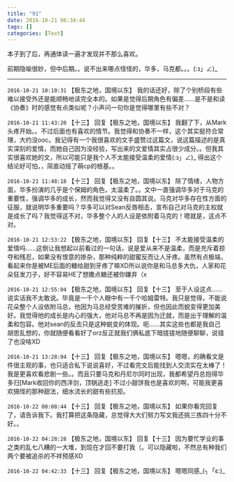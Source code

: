 ```yaml
---
title: "91"
date: 2016-10-21 06:34:44
tags: []
categories: [Text]
---
```


<p>本子到了后，再通体读一遍才发现并不那么喜欢。</p> 
<p>前期隐喻很妙，但中后期。。说不出来哪点怪怪的，华多，马克都。。。(:з」∠)_</p>

---

`2016-10-21 10:10:31` 【极东之地，国境以东】 我的话还好，除了个别桥段有些难以接受外还是能顺畅地读完全本的。如果是觉得后期角色有偏差……是不是和读《协奏》时的感觉有点类似呢？小声问一句你是觉得哪里有些不对？

`2016-10-21 11:43:20` 【十三】 回复【极东之地，国境以东】 我翻了下，从Mark头疼开始。。不过后面也有喜欢的情节。我觉得和协奏不一样，这个其实挺符合常理，大约没ooc。我记得有一个我很喜欢的文手盛赞过这篇文，说这篇描述的是真实深刻的爱情，而她自己因为没经验，写出来的文爱情其实占很少成分。。但我其实很喜欢她的文，所以可能只是我个人不太能接受温柔的爱情(:з」∠)\_ 得出这个结论好可怕，，简直动摇了萌cp的根基。。

`2016-10-21 11:48:18` 【十三】 回复【极东之地，国境以东】 除了情绪，人物方面，华多扮演的几乎是个保姆的角色，太温柔了。。文中一直强调华多对于马克的重要性，强调华多的成长，然而我觉得又没有自圆其说。马克对华多存在性方面的征服，就说明华多重要吗？华多可以对Sean反唇相击，宣布自己对马克的主权就是成长了吗？我觉得这不对，华多整个人的人设是依附着马克的！嗯就是，这点不对。

`2016-10-21 12:53:22` 【极东之地，国境以东】 回复【十三】 不太能接受温柔的爱情吗......这倒让我想起以前看过的一句话，说是爱从来不是温柔，而是充斥着掠夺和残忍，如果没有恨意的掺杂，那种纯粹的甜蜜反而让人牙疼。虽然有点极端，看起来你是被ME后面的糖给甜到牙疼了嘛XD所以说你是和马总多大仇，人家和花朵狂发刀子，好不容易HE了想撒点糖还被你嫌弃（x

`2016-10-21 12:55:04` 【极东之地，国境以东】 回复【十三】 至于人设这点......说实话我不太敢说。毕竟是一千个人眼中有一千个哈姆雷特。我只是觉得，不能说花朵整个人设依附马总，他因为马总经受苦难的摧折，但也因此而蜕变得更加美好。我觉得他的成长是内心的强大，他对马总不再是因为迁就，而是出于理解的温柔和包容。他对sean的反击只是这种蜕变的体现。呃......其实这些也都是我自己胡思乱想的，你就随便看看好了orz反正就我们俩私底下暗搓搓地随便聊聊，说错了也没啥XD

`2016-10-21 13:28:04` 【十三】 回复【极东之地，国境以东】 嗯嗯，的确看文是件很主观的事，也只适合私下说说喜好，不过看完文后能找到人交流实在太棒了！我是更喜欢看悲剧一些。。而且只要马克和丹尼尔同时出现，我都希望丹总抱得华多归[Mark收回你的西洋剑，顶锅逃走] 不过小甜饼我也是喜欢的啊，可能我更喜欢搞怪的那种甜法，细水流长的甜有些抗拒。

`2016-10-22 00:08:44` 【十三】 回复【极东之地，国境以东】 如果你看完回复了，请告诉我下。我打算把这条隐藏，总觉得大大们努力写文我还挑三拣四十分不好。。

`2016-10-22 04:28:28` 【极东之地，国境以东】 回复【十三】 因为要忙学业的事之类的乱七八糟的一大堆，到现在才回不要打我（。可以隐藏啦，不然总有种我们两个要被追杀的不祥预感XD

`2016-10-22 04:42:33` 【十三】 回复【极东之地，国境以东】 嗯嗯同感\_(┐「ε:)\_
